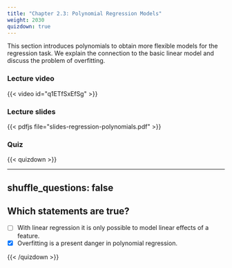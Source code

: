 ```yaml
---
title: "Chapter 2.3: Polynomial Regression Models"
weight: 2030
quizdown: true
---
```

This section introduces polynomials to obtain more flexible models for the regression task. We explain the connection to the basic linear model and discuss the problem of overfitting.

<!--more-->

### Lecture video

{{< video id="q1ETfSxEfSg" >}}

### Lecture slides

{{< pdfjs file="slides-regression-polynomials.pdf" >}}

### Quiz

{{< quizdown >}}

---
shuffle_questions: false
---

## Which statements are true? 

- [ ] With linear regression it is only possible to model linear effects of a feature.
- [x] Overfitting is a present danger in polynomial regression.

{{< /quizdown >}}


